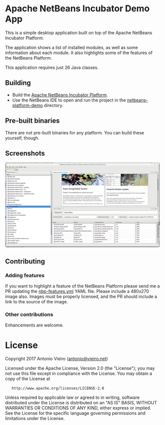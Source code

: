 # Apache NetBeans Incubator Demo App

This is a simple desktop application built on top of the Apache NetBeans
Incubator Platform.

The application shows a list of installed modules, as well as some information
about each module. It also highlights some of the features of the NetBeans
Platform.

This application requires just 26 Java classes.

## Building

- Build the [Apache NetBeans Incubator Platform](https://github.com/apache/incubator-netbeans).
- Use the NetBeans IDE to open and run the project in the [netbeans-platform-demo](/netbeans-platform-demo) directory.

## Pre-built binaries

There are not pre-built binaries for any platform. You can build these yourself, though.

## Screenshots

![Running on a Linux desktop](https://raw.githubusercontent.com/vieiro/nbp-demo/master/resources/screenshot.png)

## Contributing

### Adding features

If you want to highlight a feature of the NetBeans Platform please send me a PR updating the [nbp-features.yml](netbeans-platform-demo/nbdemo-gui/src/org/nbdemo/gui/features/model/nbp-features.yml) YAML file. Please include a 480x270 image also. Images must be properly licensed, and the PR should include a link to the source of the image.

### Other contributions

Enhancements are welcome.

# License

   Copyright 2017 Antonio Vieiro (antonio@vieiro.net)

   Licensed under the Apache License, Version 2.0 (the "License");
   you may not use this file except in compliance with the License.
   You may obtain a copy of the License at

       http://www.apache.org/licenses/LICENSE-2.0

   Unless required by applicable law or agreed to in writing, software
   distributed under the License is distributed on an "AS IS" BASIS,
   WITHOUT WARRANTIES OR CONDITIONS OF ANY KIND, either express or implied.
   See the License for the specific language governing permissions and
   limitations under the License.
